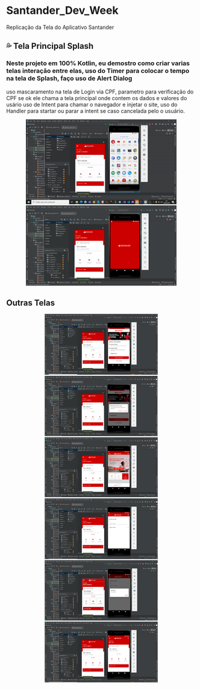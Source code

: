 # Santander_Dev_Week
 Replicação da Tela do Aplicativo Santander
 
 

## 💦 Tela Principal Splash

### Neste projeto em 100% Kotlin, eu demostro como criar varias telas interação entre elas, uso do Timer para colocar o tempo na tela de Splash, faço uso de Alert Dialog 
uso mascaramento na tela de Login via CPF, parametro para verificação do CPF se ok ele chama a tela principal onde contem os dados e valores do usário uso de Intent para chamar o navegador e injetar o site, uso do Handler para startar ou parar a intent se caso cancelada pelo o usuário.


<p align="center">
<img src="https://github.com/mathfirewall/Santander_Dev_Week/blob/main/video/gif-dio.gif" width="400"></img>  <img src="https://github.com/mathfirewall/Santander_Dev_Week/blob/main/video/principal.png" width="400"></img>
</p>

## Outras Telas
<p align="center">
<img alt="Tela Menu" src="https://github.com/mathfirewall/Santander_Dev_Week/blob/main/video/segunda.png" width="300"> </img><img src="https://github.com/mathfirewall/Santander_Dev_Week/blob/main/video/terceira.png" width="300">  </img><img src="https://github.com/mathfirewall/Santander_Dev_Week/blob/main/video/quarta.png" width="300"></img>
<img src="https://github.com/mathfirewall/Santander_Dev_Week/blob/main/video/quinta.png" width="300"></img>  <img src="https://github.com/mathfirewall/Santander_Dev_Week/blob/main/video/sexta.png" width="300"></img>  <img src="https://github.com/mathfirewall/Santander_Dev_Week/blob/main/video/setima.png" width="300"></img>
</p>


